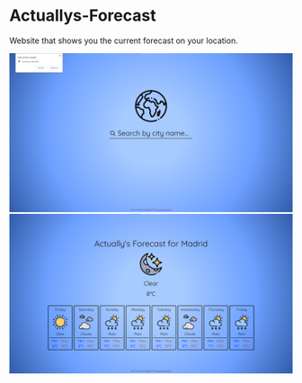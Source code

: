 # Actuallys-Forecast
Website that shows you the current forecast on your location.

![solarized dualmode](https://github.com/ChristianEG98/Actuallys-Forecast/blob/main/img/Screenshot%20Second%20Commit%20%231.png)
![solarized dualmode](https://github.com/ChristianEG98/Actuallys-Forecast/blob/main/img/Screenshot%20Second%20Commit%20%232.png)
